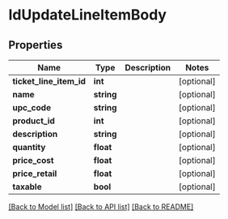 # IdUpdateLineItemBody

## Properties
Name | Type | Description | Notes
------------ | ------------- | ------------- | -------------
**ticket_line_item_id** | **int** |  | [optional] 
**name** | **string** |  | [optional] 
**upc_code** | **string** |  | [optional] 
**product_id** | **int** |  | [optional] 
**description** | **string** |  | [optional] 
**quantity** | **float** |  | [optional] 
**price_cost** | **float** |  | [optional] 
**price_retail** | **float** |  | [optional] 
**taxable** | **bool** |  | [optional] 

[[Back to Model list]](../../README.md#documentation-for-models) [[Back to API list]](../../README.md#documentation-for-api-endpoints) [[Back to README]](../../README.md)

